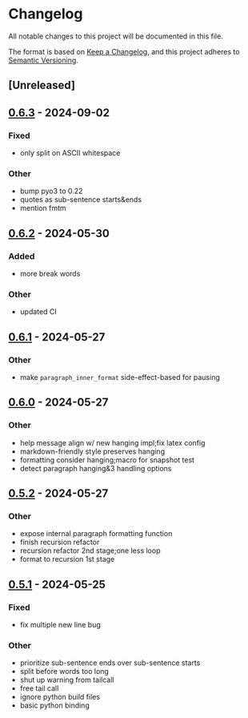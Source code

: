 # Changelog
All notable changes to this project will be documented in this file.

The format is based on [Keep a Changelog](https://keepachangelog.com/en/1.0.0/),
and this project adheres to [Semantic Versioning](https://semver.org/spec/v2.0.0.html).

## [Unreleased]

## [0.6.3](https://github.com/SichangHe/fmtt/compare/v0.6.2...v0.6.3) - 2024-09-02

### Fixed
- only split on ASCII whitespace

### Other
- bump pyo3 to 0.22
- quotes as sub-sentence starts&ends
- mention fmtm

## [0.6.2](https://github.com/SichangHe/fmtt/compare/v0.6.1...v0.6.2) - 2024-05-30

### Added
- more break words

### Other
- updated CI

## [0.6.1](https://github.com/SichangHe/fmtt/compare/v0.6.0...v0.6.1) - 2024-05-27

### Other
- make `paragraph_inner_format` side-effect-based for pausing

## [0.6.0](https://github.com/SichangHe/fmtt/compare/v0.5.2...v0.6.0) - 2024-05-27

### Other
- help message align w/ new hanging impl;fix latex config
- markdown-friendly style preserves hanging
- formatting consider hanging;macro for snapshot test
- detect paragraph hanging&3 handling options

## [0.5.2](https://github.com/SichangHe/fmtt/compare/v0.5.1...v0.5.2) - 2024-05-27

### Other
- expose internal paragraph formatting function
- finish recursion refactor
- recursion refactor 2nd stage;one less loop
- format to recursion 1st stage

## [0.5.1](https://github.com/SichangHe/fmtt/compare/v0.5.0...v0.5.1) - 2024-05-25

### Fixed
- fix multiple new line bug

### Other
- prioritize sub-sentence ends over sub-sentence starts
- split before words too long
- shut up warning from tailcall
- free tail call
- ignore python build files
- basic python binding
